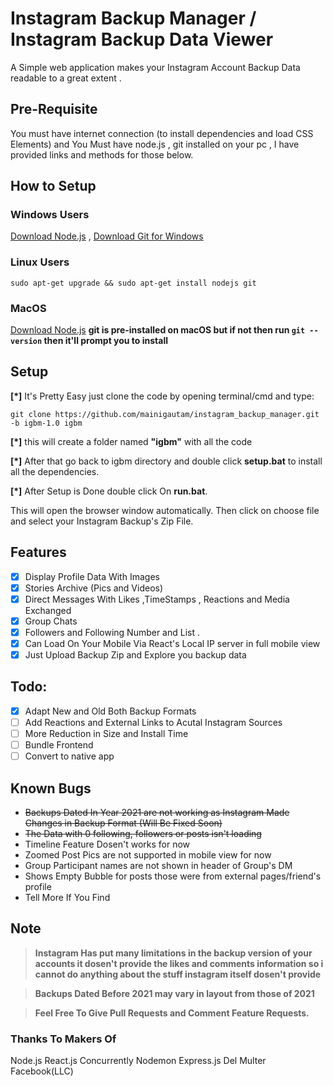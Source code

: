 # Instagram Backup Manager / Instagram Backup Data Viewer
 A Simple web application makes your Instagram Account Backup Data readable to a great extent .  

## Pre-Requisite
You must have internet connection (to install dependencies and load CSS Elements) and You Must have node.js , git installed on your pc , 
I have provided links and methods for those below.

## How to Setup

### Windows Users
[Download Node.js](https://nodejs.org/en/download/) ,
[Download Git for Windows](https://git-scm.com/download/win)

### Linux Users 
`sudo apt-get upgrade && sudo apt-get install nodejs git`

### MacOS 
[Download Node.js](https://nodejs.org/en/download/)
**git is pre-installed on macOS but if not then run `git --version` then it'll prompt you to install**


## Setup 
**[*]** It's Pretty Easy just clone the code by opening terminal/cmd and type:

 `git clone https://github.com/mainigautam/instagram_backup_manager.git -b igbm-1.0 igbm`

**[*]** this will create a folder named **"igbm"** with all the code 

**[*]** After that go back to igbm directory and double click **setup.bat** to install all the dependencies.

**[*]** After Setup is Done double click On **run.bat**.

 This will open the browser window automatically. Then click on choose file and select your Instagram Backup's Zip File.
 
 ## Features
- [X] Display Profile Data With Images
- [X] Stories Archive (Pics and Videos)
- [X] Direct Messages With Likes ,TimeStamps , Reactions and Media Exchanged
- [X] Group Chats 
- [X] Followers and Following Number and List .
- [X] Can Load On Your Mobile Via React's Local IP server in full mobile view 
- [X] Just Upload Backup Zip and Explore you backup data

## Todo:
- [X] Adapt New and Old Both Backup Formats
- [ ] Add Reactions and External Links to Acutal Instagram Sources
- [ ] More Reduction in Size and Install Time
- [ ] Bundle Frontend
- [ ] Convert to native app 

## Known Bugs
- ~~Backups Dated In Year 2021 are not working as Instagram Made Changes in Backup Format (Will Be Fixed Soon)~~
- ~~The Data with 0 following, followers or posts isn't loading~~
- Timeline Feature Dosen't works for now
- Zoomed Post Pics are not supported in mobile view for now 
- Group Participant names are not shown in header of Group's DM
- Shows Empty Bubble for posts those were from external pages/friend's profile
- Tell More If You Find 

## Note

> **Instagram Has put many limitations in the backup version of your accounts it dosen't provide the likes and comments information
so i cannot do anything about the stuff instagram itself dosen't provide** 

> **Backups Dated Before 2021 may vary in layout from those of 2021**

>  **Feel Free To Give Pull Requests and Comment Feature Requests.**
 
 ### Thanks To Makers Of
 Node.js React.js Concurrently Nodemon Express.js Del Multer Facebook(LLC)
 
